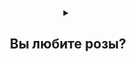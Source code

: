 <div align="center">
  <details>
    <summary><h2 align="center">Вы любите розы?</h2></summary>
    <p>А я на них</p>
    <img src="https://github.com/poorpen/poorpen/assets/90153693/8f242d2e-fc8a-4635-8076-7f92bffaae49)https://github.com/poorpen/poorpen/assets/90153693/8f242d2e-fc8a-4635-8076-7f92bffaae49" width="200" height="200" />
  </details>
</div>
